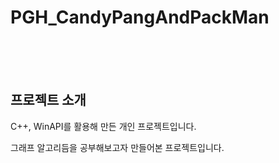 # PGH_CandyPangAndPackMan

<br><br><br>

## 프로젝트 소개
C++, WinAPI를 활용해 만든 개인 프로젝트입니다.

그래프 알고리듬을 공부해보고자 만들어본 프로젝트입니다.

<br><br>
